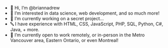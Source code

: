 - 👋 Hi, I’m @briannadrew
- 👀 I’m interested in data science, web development, and so much more!
- 🌱 I’m currently working on a secret project...
- 🔤 I have experience with HTML, CSS, JavaScript, PHP, SQL, Python, C#, Java, + more.
- 💞️ I’m currently open to work remotely, or in-person in the Metro Vancouver area, Eastern Ontario, or even Montreal!

<!---
briannadrew/briannadrew is a ✨ special ✨ repository because its `README.md` (this file) appears on your GitHub profile.
You can click the Preview link to take a look at your changes.
--->
